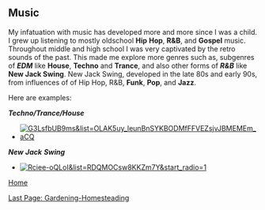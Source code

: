 ## Music

My infatuation with music has developed more and more since I was a child. I grew up listening to mostly oldschool **Hip** **Hop**, **R&B**, and **Gospel** music. Throughout middle and high school I was very captivated by the retro sounds of the past. This made me explore more genres such as, subgenres of _**EDM**_ like **House**, **Techno** and **Trance**, and also other forms of _**R&B**_ like **New Jack Swing**. New Jack Swing, developed in the late 80s and early 90s, from influences of of Hip Hop, R&B, **Funk**, **Pop**, and **Jazz**.

Here are examples:

_**Techno/Trance/House**_
* [![G3LsfbUB9ms&list=OLAK5uy_leunBnSYKBODMfFFVEZsjvJBMEMEm_aCQ](https://img.youtube.com/vi/G3LsfbUB9ms&list=OLAK5uy_leunBnSYKBODMfFFVEZsjvJBMEMEm_aCQ/0.jpg)](https://www.youtube.com/watch?v=G3LsfbUB9ms&list=OLAK5uy_leunBnSYKBODMfFFVEZsjvJBMEMEm_aCQ)

_**New**_ _**Jack**_ _**Swing**_  
* [![Rciee-oQLoI&list=RDQMOCsw8KKZm7Y&start_radio=1](https://img.youtube.com/vi/Rciee-oQLoI&list=RDQMOCsw8KKZm7Y&start_radio=1/0.jpg)](https://www.youtube.com/watch?v=Rciee-oQLoI&list=RDQMOCsw8KKZm7Y&start_radio=1)

[Home](README.md)

[Last Page: Gardening-Homesteading](Gardening-Homesteading.md)
